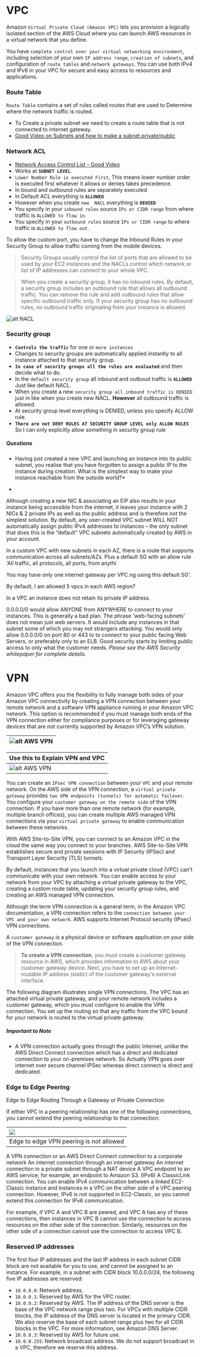 # VPC
Amazon `Virtual Private Cloud (Amazon VPC)` lets you provision a logically isolated section of the AWS Cloud where you can launch AWS resources in a virtual network that you define.

You have `complete control over your virtual networking environment`, including selection of your own `IP address range`, `creation of subnets`, and configuration of `route tables` and `network gateways`. You can use both IPv4 and IPv6 in your VPC for secure and easy access to resources and applications.

### Route Table
`Route Table` contains a set of rules called routes that are used to Determine where the network traffic is routed.



- To Create a private subnet we need to create a route table that is not connected to internet gateway.
- [Good Video on Subnets and how to make a subnet private/public](https://www.youtube.com/watch?v=KNT463WSjjY&t=49s)


### Network ACL

- [Network Access Control List - Good Video](https://www.youtube.com/watch?v=vJzHn24TNQE)
- Works at **`SUBNET LEVEL`**.
- `Lower Number Rule is executed First`, This means lower number order is executed first whatever it allows or denies takes precedence.
- In bound and outbound rules are separately executed
- In Default ACL everything is **`ALLOWED`**
- However when you create `new  NACL` everything is **`DENIED`**
- You specify in your `inbound rules` source `IPs or CIDR range` from where traffic is `ALLOWED to flow in`.
- You specify in your `outbound rules` source `IPs or CIDR range` to where traffic is `ALLOWED to flow out`.

To allow the custom port, you have to change the Inbound Rules in your Security Group to allow traffic coming from the mobile devices.
>Security Groups usually control the list of ports that are allowed to be used by your EC2 instances and the NACLs control which network or list of IP addresses can connect to your whole VPC.

>When you create a security group, it has no inbound rules. By default, a security group includes an outbound rule that allows all outbound traffic. You can remove the rule and add outbound rules that allow specific outbound traffic only. If your security group has no outbound rules, no outbound traffic originating from your instance is allowed.



![alt NACL](images/nacl-example-diagram.png)
### Security group
- **`Controls the traffic`** for one or `more instances`
- Changes to security groups are automatically applied instantly to all instance attached to that security group.
- **`In case of security groups all the rules are evaluated`** and then decide what to do.
- In the `default security group` all inbound and outboud traffic is **`ALLOWED`** Just like default NACL.
- When you create a new `security group all inbound traffic is DENIED` just in like when you create new NACL. **However** all outbound traffic is allowed.
- At security group level everything is DENIED, unless you specify ALLOW rule.
- **`There are not DENY RULES AT SECURITY GROUP LEVEL only ALLOW RULES`** So I can only explicitly allow something  in security group rule

##### Questions

* Having just created a new VPC and launching an instance into its public subnet, you realise that you have forgotten to assign a public IP to the instance during creation. What is the simplest way to make your instance reachable from the outside world?*
 -

Although creating a new NIC & associating an EIP also results in your instance being accessible from the internet, it leaves your instance with 2 NICs & 2 private IPs as well as the public address and is therefore not the simplest solution. By default, any user-created VPC subnet WILL NOT automatically assign public IPv4 addresses to instances – the only subnet that does this is the “default” VPC subnets automatically created by AWS in your account.


In a custom VPC with new subnets in each AZ, there is a route that supports communication across all subnets/AZs. Plus a default SG with an allow rule 'All traffic, all protocols, all ports, from anythi

You may have only one internet gateway per VPC.ng using this default SG'.


By default, I am allowed 5 vpcs in each AWS region?

In a VPC an instance does not retain its private IP address.


0.0.0.0/0 would allow ANYONE from ANYWHERE to connect to your instances. This is generally a bad plan. The phrase 'web-facing subnets' does not mean just web servers. It would include any instances in that subnet some of which you may not strangers attacking. You would only allow 0.0.0.0/0 on port 80 or 443 to to connect to your public facing Web Servers, or preferably only to an ELB. Good security starts by limiting public access to only what the customer needs. *Please see the AWS Security whitepaper for complete details.*





# VPN

Amazon VPC offers you the flexibility to fully manage both sides of your Amazon VPC connectivity by creating a VPN connection between your remote network and a software VPN appliance running in your Amazon VPC network. This option is recommended if you must manage both ends of the VPN connection either for compliance purposes or for leveraging gateway devices that are not currently supported by Amazon VPC’s VPN solution.

|![alt AWS VPN](aws-vpn.png)|
|  :--------------|


| Use this to Explain VPN and VPC    |
| :------------- |
| ![alt AWS VPN](aws-vpn-Exp.png)       |

You can create an `IPsec VPN connection` between your `VPC` and your remote network. On the AWS side of the VPN connection, a `virtual private gateway` provides `two VPN endpoints (tunnels) for automatic failover`. You configure your `customer gateway on the remote side` of the VPN connection. If you have more than one remote network (for example, multiple branch offices), you can create multiple AWS managed VPN connections via your `virtual private gateway` to enable communication between these networks.

With AWS Site-to-Site VPN, you can connect to an Amazon VPC in the cloud the same way you connect to your branches. AWS Site-to-Site VPN establishes secure and private sessions with IP Security (IPSec) and Transport Layer Security (TLS) tunnels.

By default, instances that you launch into a virtual private cloud (VPC) can't communicate with your own network. You can enable access to your network from your VPC by attaching a virtual private gateway to the VPC, creating a custom route table, updating your security group rules, and creating an AWS managed VPN connection.

Although the term VPN connection is a general term, in the Amazon VPC documentation, a VPN connection refers to the `connection between your VPC and your own network`. AWS supports Internet Protocol security (IPsec) VPN connections.

A `customer gateway` is a physical device or software application on your side of the VPN connection.

>**To create a VPN connection**, you must create a customer gateway resource in AWS, which provides information to AWS about your customer gateway device. Next, you have to set up an Internet-routable IP address (static) of the customer gateway's external interface.

The following diagram illustrates single VPN connections. The VPC has an attached virtual private gateway, and your remote network includes a customer gateway, which you must configure to enable the VPN connection. You set up the routing so that any traffic from the VPC bound for your network is routed to the virtual private gateway.


##### Important to Note

 - A VPN connection actually goes through the public Internet, unlike the AWS Direct Connect connection which has a direct and dedicated connection to your on-premises network. So Actually VPN goes over internet over secure channel IPSec whereas direct connect is direct and dedicated.


### Edge to Edge Peering

Edge to Edge Routing Through a Gateway or Private Connection

If either VPC in a peering relationship has one of the following connections, you cannot extend the peering relationship to that connection:


| ![](edge-to-edge-vpn-diagram.png)     |
| :------------- |
| Edge to edge VPN peering is not allowed |


A VPN connection or an AWS Direct Connect connection to a corporate network
An internet connection through an internet gateway
An internet connection in a private subnet through a NAT device
A VPC endpoint to an AWS service; for example, an endpoint to Amazon S3.
(IPv6) A ClassicLink connection. You can enable IPv4 communication between a linked EC2-Classic instance and instances in a VPC on the other side of a VPC peering connection. However, IPv6 is not supported in EC2-Classic, so you cannot extend this connection for IPv6 communication.


For example, if VPC A and VPC B are peered, and VPC A has any of these connections, then instances in VPC B cannot use the connection to access resources on the other side of the connection. Similarly, resources on the other side of a connection cannot use the connection to access VPC B.




### Reserved IP addresses
The first four IP addresses and the last IP address in each subnet CIDR block are not available for you to use, and cannot be assigned to an instance. For example, in a subnet with CIDR block 10.0.0.0/24, the following five IP addresses are reserved:

- `10.0.0.0`: Network address.
- `10.0.0.1`: Reserved by AWS for the VPC router.
- `10.0.0.2`: Reserved by AWS. The IP address of the DNS server is the base of the VPC network range plus two. For VPCs with multiple CIDR blocks, the IP address of the DNS server is located in the primary CIDR. We also reserve the base of each subnet range plus two for all CIDR blocks in the VPC. For more information, see Amazon DNS Server.
- `10.0.0.3`: Reserved by AWS for future use.
- `10.0.0.255`: Network broadcast address. We do not support broadcast in a VPC, therefore we reserve this address.
